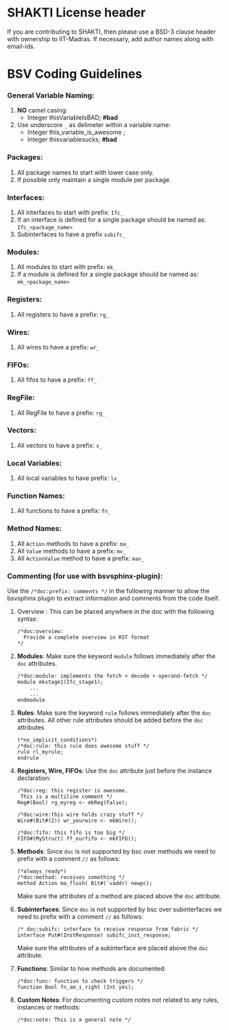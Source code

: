 # SHAKTI License header
If you are contributing to SHAKTI, then please use a BSD-3 clause header with ownership to IIT-Madras. 
If necessary, add author names along with email-ids.

# BSV Coding Guidelines

### General Variable Naming:

1. **NO** camel casing:
    * Integer thisVariableIsBAD;  **#bad**
2.  Use underscore `_` as delimeter within a variable name:
    * Integer this_variable_is_awesome ;
    * Integer thisvariablesucks; **#bad**

### Packages:
1. All package names to start with lower case only.
2. If possible only maintain a single module per package.

### Interfaces:
1. All interfaces to start with prefix: `Ifc_`
2. If an interface is defined for a single package should be named as: `Ifc_<package_name>`
3. Subinterfaces to have a prefix `subifc_`

### Modules:
1. All modules to start with prefix: `mk_`
2. If a module is defined for a single package should be named as: `mk_<package_name>`

### Registers:
1. All registers to have a prefix: `rg_`

### Wires:
1. All wires to have a prefix: `wr_`

### FIFOs:
1. All fifos to have a prefix: `ff_`

### RegFile:
1. All RegFile to have a prefix: `rg_`

### Vectors:
1. All vectors to have a prefix: `v_`

### Local Variables:
1. All local variables to have prefix: `lv_`

### Function Names:
1. All functions to have a prefix: `fn_`

### Method Names:
1. All `Action` methods to have a prefix: `ma_`
2. All `Value` methods to have a prefix: `mv_`
3. All `ActionValue` method to have a prefix: `mav_`

### Commenting (for use with bsvsphinx-plugin):
Use the `/*doc:prefix: comments */` in the following manner to allow the bsvsphinx plugin to extract information and comments from the code itself.

1.  Overview : This can be placed anywhere in the doc with the following syntax:
    ```
    /*doc:overview:
      Provide a complete overview in RST format
    */
    ```

1. **Modules**: Make sure the keyword `module` follows immediately after the `doc` attributes.
    ```
    /*doc:module: implements the fetch + decode + operand-fetch */
    module mkstage1(Ifc_stage1);
        ...
        ...
    endmodule
    ```

1. **Rules**: Make sure the keyword `rule` follows immediately after the `doc` attributes. All other rule attributes should be added before the `doc` attributes
    ``` 
    (*no_implicit_conditions*)
    /*doc:rule: this rule does awesome stuff */
    rule rl_myrule;
    endrule
    ```
2. **Registers, Wire, FIFOs**: Use the `doc` attribute just before the instance declaration:
    ```
    /*doc:reg: this register is awesome. 
     This is a multiline comment */
    Reg#(Bool) rg_myreg <- mkReg(False);

    /*doc:wire:this wire holds crazy stuff */
    Wire#(Bit#(2)) wr_yourwire <- mkWire();

    /*doc:fifo: this fifo is too big */
    FIFO#(MyStruct) ff_ourfifo <- mkFIFO();
    ```

3. **Methods**: Since `doc` is not supported by bsc over methods we need to prefix with a comment `//` as follows:
    ```
    (*always_ready*)
    /*doc:method: receives something */
    method Action ma_flush( Bit#(`vaddr) newpc);
    ``` 
    Make sure the attributes of a method are placed above the `doc` attribute.
    
4. **Subinterfaces**: Since `doc` is not supported by bsc over subinterfaces we need to prefix with a comment `//` as follows:

    ```
    /* doc:subifc: interface to receive response from fabric */
    interface Put#(InstResponse) subifc_inst_response;
    ```
    Make sure the attributes of a subinterface are placed above the `doc` attribute.

5. **Functions**: Similar to how methods are documented:
    ```
    /*doc:func: function to check triggers */
    function Bool fn_am_i_right (Int yes);
    ```
6. **Custom Notes**: For documenting custom notes not related to any rules, instances or methods:
    ```
    /*doc:note: This is a general note */
    ```
    


